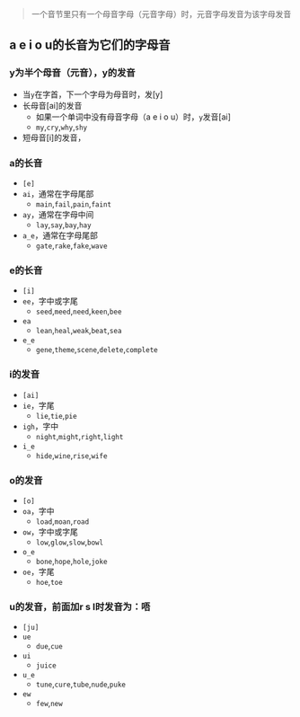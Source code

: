 > 一个音节里只有一个母音字母（元音字母）时，元音字母发音为该字母发音

## a e i o u的长音为它们的字母音

### y为半个母音（元音），y的发音
- 当`y`在字首，下一个字母为母音时，发[y]
- 长母音[ai]的发音
    - 如果一个单词中没有母音字母（a e i o u）时，`y`发音[ai]
    - `my`,`cry`,`why`,`shy`
- 短母音[i]的发音，

### a的长音
- `[e]`
- `ai`，通常在字母尾部
    - `main`,`fail`,`pain`,`faint`
- `ay`，通常在字母中间
    - `lay`,`say`,`bay`,`hay`
- `a_e`，通常在字母尾部
    - `gate`,`rake`,`fake`,`wave`

### e的长音
- `[i]`
- `ee`，字中或字尾
    - `seed`,`meed`,`need`,`keen`,`bee`
- `ea`
    - `lean`,`heal`,`weak`,`beat`,`sea`
- `e_e`
    - `gene`,`theme`,`scene`,`delete`,`complete`

### i的发音
- ``[ai]``
- `ie`，字尾
    - `lie`,`tie`,`pie`
- `igh`，字中
    - `night`,`might`,`right`,`light`
- `i_e`
    - `hide`,`wine`,`rise`,`wife`

### o的发音
- ``[o]``
- `oa`，字中
    - `load`,`moan`,`road`
- `ow`，字中或字尾
    - `low`,`glow`,`slow`,`bowl`
- `o_e`
    - `bone`,`hope`,`hole`,`joke`
- `oe`，字尾
    - `hoe`,`toe`

### u的发音，前面加r s l时发音为：唔
- ``[ju]``
- `ue`
    - `due`,`cue`
- `ui`
    - `juice`
- `u_e`
    - `tune`,`cure`,`tube`,`nude`,`puke`
- `ew`
    - `few`,`new`
